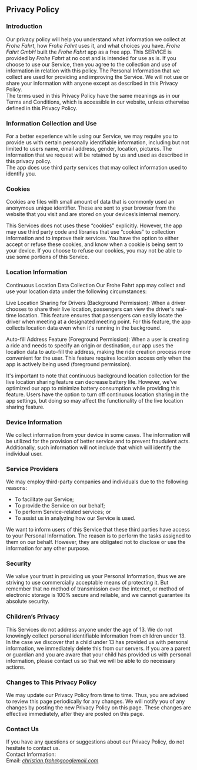 Privacy Policy  
----------------

### Introduction  
Our privacy policy will help you understand what information we collect at *Frohe Fahrt*, how *Frohe Fahrt* uses it, and what choices you have.
*Frohe Fahrt GmbH* built the *Frohe Fahrt* app as a free app. This SERVICE is provided by *Frohe Fahrt* at no cost and is intended for use as is.
If you choose to use our Service, then you agree to the collection and use of information in  relation with this policy. The Personal Information that we collect are used for providing and improving the Service. We will not use or share your information with anyone except as described in this Privacy Policy.  
The terms used in this Privacy Policy have the same meanings as in our Terms and Conditions, which is accessible in our website, unless otherwise  defined in this Privacy Policy.

### Information Collection and Use  
For a better experience while using our Service, we may require you to provide us with certain personally identifiable information, including but not limited to users name, email address, gender, location, pictures. The information that we request will be retained by us and used as described in this privacy policy.  
The app does use third party services that may collect information used to identify you. 

### Cookies  
Cookies are files with small amount of data that is commonly used an anonymous unique identifier. These are sent to your browser from the website that you visit and are stored on your devices’s internal memory.  

This Services does not uses these “cookies” explicitly. However, the app may use third party code and libraries that use “cookies” to collection information and to improve their services. You have the option  to either accept or refuse these cookies, and know when a cookie is being sent to your device. If you choose to refuse our cookies, you may not be able to use some portions of this Service.  

### Location Information  
Continuous Location Data Collection
Our Frohe Fahrt app may collect and use your location data under the following circumstances:

Live Location Sharing for Drivers (Background Permission): When a driver chooses to share their live location, passengers can view the driver's real-time location. This feature ensures that passengers can easily locate the driver when meeting at a designated meeting point. For this feature, the app collects location data even when it's running in the background.

Auto-fill Address Feature (Foreground Permission): When a user is creating a ride and needs to specify an origin or destination, our app uses the location data to auto-fill the address, making the ride creation process more convenient for the user. This feature requires location access only when the app is actively being used (foreground permission).

It's important to note that continuous background location collection for the live location sharing feature can decrease battery life. However, we've optimized our app to minimize battery consumption while providing this feature. Users have the option to turn off continuous location sharing in the app settings, but doing so may affect the functionality of the live location sharing feature.

### Device Information  
We collect information from your device in some cases. The information will be utilized for the provision of better service and to prevent fraudulent acts. Additionally, such information will not include that which will identify the individual user.  

### Service Providers  
We may employ third-party companies and individuals due to the following reasons:  
* To facilitate our Service;
* To provide the Service on our behalf;
* To perform Service-related services; or
* To assist us in analyzing how our Service is used.  

We want to inform users of this Service that these third parties have access to your Personal Information. The reason is to perform the tasks assigned to them on our behalf. However, they are obligated not to disclose or use the information for any other purpose.  

### Security  
We value your trust in providing us your Personal Information, thus we are striving to use commercially acceptable means of protecting it. But remember that no method of transmission over  the internet, or method of electronic storage is 100% secure and reliable, and we cannot guarantee its absolute security.  

### Children’s Privacy  
This Services do not address anyone under the age of 13. We do not knowingly collect personal identifiable information from children under 13. In the case we discover that a child under 13 has provided us with personal information, we immediately delete this from our servers. If you  are  a  parent  or  guardian and you are aware that your child has provided us with personal information, please contact us so that we will be able to do necessary actions.  

### Changes to This Privacy Policy  
We may update our Privacy Policy from time to time. Thus, you are advised to review this page periodically for any changes. We will notify you of any changes by posting the new Privacy Policy on this page. These changes are effective immediately, after they are posted on this page.  

### Contact Us  
If you have any questions or suggestions about our Privacy Policy, do not hesitate to contact us.  
Contact Information:  
Email: *christian.froh@googlemail.com*  
